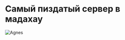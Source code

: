 # Самый пиздатый сервер в мадахау
![Agnes](https://i.pinimg.com/736x/9d/f0/77/9df077b1bcf37ef78f2f94e5bfb5e7e9.jpg)
